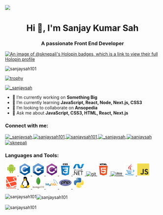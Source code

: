 <div>
  <a href="https://github.com/sanjaysah101">
    <img src="https://www.wingstechsolutions.com/wp-content/uploads/2022/03/full-stack-development.gif" style="width:100vw">
  </a>
</div>

<h1 align="center">Hi 👋, I'm Sanjay Kumar Sah</h1>
<h3 align="center">A passionate Front End Developer</h3>

[![An image of @sknepali's Holopin badges, which is a link to view their full Holopin profile](https://holopin.me/sknepali)](https://holopin.io/@sknepali)

<p align="left">
  <img src="https://komarev.com/ghpvc/?username=sanjaysah101&label=Profile%20views&color=0e75b6&style=flat" alt="sanjaysah101" />
</p>

[![trophy](https://github-profile-trophy.vercel.app/?username=sanjaysah101&theme=onedark)](https://github.com/ryo-ma/github-profile-trophy)

<p align="left">
  <a href="https://twitter.com/_sanjaysah" target="blank">
    <img src="https://img.shields.io/twitter/follow/_sanjaysah?logo=twitter&style=for-the-badge" alt="_sanjaysah" />
  </a>
</p>

- 🔭 I’m currently working on **Something Big**
- 🌱 I’m currently learning **JavaScript, React, Node, Next.js, CSS3**
- 👯 I’m looking to collaborate on **Ansopedia**
- 💬 Ask me about **JavaScript, CSS3, HTML, React, Next.js**

<h3 align="left">Connect with me:</h3>
<p align="left">
  <a href="https://twitter.com/_sanjaysah" target="blank">
    <img align="center" src="https://raw.githubusercontent.com/rahuldkjain/github-profile-readme-generator/master/src/images/icons/Social/twitter.svg" alt="_sanjaysah" height="30" width="40" />
  </a>
  <a href="https://linkedin.com/in/sanjaysah101" target="blank">
    <img align="center" src="https://raw.githubusercontent.com/rahuldkjain/github-profile-readme-generator/master/src/images/icons/Social/linked-in-alt.svg" alt="sanjaysah101" height="30" width="40" />
  </a>
  <a href="https://www.facebook.com/sanjaysah101" target="blank">
    <img align="center" src="https://raw.githubusercontent.com/rahuldkjain/github-profile-readme-generator/master/src/images/icons/Social/facebook.svg" alt="sanjaysah101" height="30" width="40" />
  </a>
  <a href="https://www.hackerrank.com/_sanjaysah" target="blank">
    <img align="center" src="https://raw.githubusercontent.com/rahuldkjain/github-profile-readme-generator/master/src/images/icons/Social/hackerrank.svg" alt="_sanjaysah" height="30" width="40" />
  </a>
  <a href="https://www.hackerearth.com/sanjaysah" target="blank">
    <img align="center" src="https://raw.githubusercontent.com/rahuldkjain/github-profile-readme-generator/master/src/images/icons/Social/hackerearth.svg" alt="sanjaysah" height="30" width="40" />
  </a>
  <a href="https://auth.geeksforgeeks.org/user/sknepali" target="blank">
    <img align="center" src="https://raw.githubusercontent.com/rahuldkjain/github-profile-readme-generator/master/src/images/icons/Social/geeks-for-geeks.svg" alt="sknepali" height="30" width="40" />
  </a>
</p>

<h3 align="left">Languages and Tools:</h3>
<p align="left">
  <a href="https://developer.android.com" target="_blank" rel="noreferrer">
    <img src="https://raw.githubusercontent.com/devicons/devicon/master/icons/android/android-original-wordmark.svg" alt="android" width="40" height="40"/>
  </a>
  <a href="https://www.cprogramming.com/" target="_blank" rel="noreferrer">
    <img src="https://raw.githubusercontent.com/devicons/devicon/master/icons/c/c-original.svg" alt="c" width="40" height="40"/>
  </a>
  <a href="https://www.w3schools.com/cpp/" target="_blank" rel="noreferrer">
    <img src="https://raw.githubusercontent.com/devicons/devicon/master/icons/cplusplus/cplusplus-original.svg" alt="cplusplus" width="40" height="40"/>
  </a>
  <a href="https://www.w3schools.com/cs/" target="_blank" rel="noreferrer">
    <img src="https://raw.githubusercontent.com/devicons/devicon/master/icons/csharp/csharp-original.svg" alt="csharp" width="40" height="40"/>
  </a>
  <a href="https://www.w3schools.com/css/" target="_blank" rel="noreferrer">
    <img src="https://raw.githubusercontent.com/devicons/devicon/master/icons/css3/css3-original-wordmark.svg" alt="css3" width="40" height="40"/>
  </a>
  <a href="https://dotnet.microsoft.com/" target="_blank" rel="noreferrer">
    <img src="https://raw.githubusercontent.com/devicons/devicon/master/icons/dot-net/dot-net-original-wordmark.svg" alt="dotnet" width="40" height="40"/>
  </a>
  <a href="https://git-scm.com/" target="_blank" rel="noreferrer">
    <img src="https://www.vectorlogo.zone/logos/git-scm/git-scm-icon.svg" alt="git" width="40" height="40"/>
  </a>
  <a href="https://www.w3.org/html/" target="_blank" rel="noreferrer">
    <img src="https://raw.githubusercontent.com/devicons/devicon/master/icons/html5/html5-original-wordmark.svg" alt="html5" width="40" height="40"/>
  </a>
  <a href="https://ifttt.com/" target="_blank" rel="noreferrer">
    <img src="https://www.vectorlogo.zone/logos/ifttt/ifttt-ar21.svg" alt="ifttt" width="40" height="40"/>
  </a>
  <a href="https://www.java.com" target="_blank" rel="noreferrer">
    <img src="https://raw.githubusercontent.com/devicons/devicon/master/icons/java/java-original.svg" alt="java" width="40" height="40"/>
  </a>
  <a href="https://developer.mozilla.org/en-US/docs/Web/JavaScript" target="_blank" rel="noreferrer">
    <img src="https://raw.githubusercontent.com/devicons/devicon/master/icons/javascript/javascript-original.svg" alt="javascript" width="40" height="40"/>
  </a>
  <a href="https://laravel.com/" target="_blank" rel="noreferrer">
    <img src="https://raw.githubusercontent.com/devicons/devicon/master/icons/laravel/laravel-plain-wordmark.svg" alt="laravel" width="40" height="40"/>
  </a>
  <a href="https://www.linux.org/" target="_blank" rel="noreferrer">
    <img src="https://raw.githubusercontent.com/devicons/devicon/master/icons/linux/linux-original.svg" alt="linux" width="40" height="40"/>
  </a>
  <a href="https://www.mongodb.com/" target="_blank" rel="noreferrer">
    <img src="https://raw.githubusercontent.com/devicons/devicon/master/icons/mongodb/mongodb-original-wordmark.svg" alt="mongodb" width="40" height="40"/>
  </a>
  <a href="https://www.mysql.com/" target="_blank" rel="noreferrer">
    <img src="https://raw.githubusercontent.com/devicons/devicon/master/icons/mysql/mysql-original-wordmark.svg" alt="mysql" width="40" height="40"/>
  </a>
  <a href="https://www.php.net" target="_blank" rel="noreferrer">
    <img src="https://raw.githubusercontent.com/devicons/devicon/master/icons/php/php-original.svg" alt="php" width="40" height="40"/>
  </a>
  <a href="https://www.python.org" target="_blank" rel="noreferrer">
    <img src="https://raw.githubusercontent.com/devicons/devicon/master/icons/python/python-original.svg" alt="python" width="40" height="40"/>
  </a>
</p>

<p>
  <img align="left" src="https://github-readme-stats.vercel.app/api/top-langs?username=sanjaysah101&show_icons=true&locale=en&layout=compact" alt="sanjaysah101" />
</p>

<p>
  <img align="center" src="https://github-readme-stats.vercel.app/api?username=sanjaysah101&show_icons=true&locale=en" alt="sanjaysah101" />
</p>

<p>
  <img align="center" src="https://github-readme-streak-stats.herokuapp.com/?user=sanjaysah101&" alt="sanjaysah101" />
</p>
